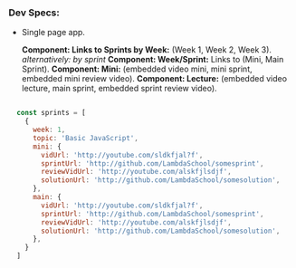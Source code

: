 ### Dev Specs: ###

- Single page app.

  **Component: Links to Sprints by Week:** (Week 1, Week 2, Week 3). *alternatively: by sprint*
  **Component: Week/Sprint:** Links to (Mini, Main Sprint).
  **Component: Mini:** (embedded video mini, mini sprint, embedded mini review video).
  **Component: Lecture:** (embedded video lecture, main sprint, embedded sprint review video).

```js

  const sprints = [
    {
      week: 1,
      topic: 'Basic JavaScript',
      mini: {
        vidUrl: 'http://youtube.com/sldkfjal?f',
        sprintUrl: 'http://github.com/LambdaSchool/somesprint',
        reviewVidUrl: 'http://youtube.com/alskfjlsdjf',
        solutionUrl: 'http://github.com/LambdaSchool/somesolution',
      },
      main: {
        vidUrl: 'http://youtube.com/sldkfjal?f',
        sprintUrl: 'http://github.com/LambdaSchool/somesprint',
        reviewVidUrl: 'http://youtube.com/alskfjlsdjf',
        solutionUrl: 'http://github.com/LambdaSchool/somesolution',
      },
    }
  ]

```
